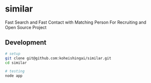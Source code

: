 # similar
Fast Search and Fast Contact with Matching Person
For Recruiting and Open Source Project

## Development
```sh
# setup
git clone git@github.com:koheishingai/similar.git
cd similar

# testing
node app
```
